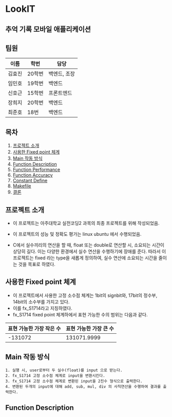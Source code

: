 # LookIT
## 추억 기록 모바일 애플리케이션
## 팀원
| 이름 | 학번 | 담당 |
| ------ | ------ | ------ |
|   김효진     |    20학번  |    백엔드, 조장        |
|   임민호    |    19학번  |    백엔드       |
|   신호근     |    15학번  |    프론트엔드        |
|   장희지|    20학번  |    백엔드        |
|   최준호    |    18번  |    백엔드      |

## 목차

1. [프로젝트 소개](#프로젝트-소개)
2. [사용한 Fixed point 체계](#사용한-Fixed-point-체계)
3. [Main 작동 방식](#Main-작동-방식)
4. [Function Description](#Function-Description)
5. [Function Performance](#Function-Performance)
6. [Function Accuracy](#Function-Accuracy)
7. [Constant Define](#Constant-Define)
8. [Makefile](#Makefile)
9. [결론](#결론)



## 프로젝트 소개

* 이 프로젝트는 아주대학교 실전코딩2 과목의 최종 프로젝트를 위해 작성되었음.

* 이 프로젝트의 성능 및 정확도 평가는 linux ubuntu 에서 수행되었음.

* C에서 실수끼리의 연산을 할 때, float 또는 double로 연산할 시, 소요되는 시간이 상당히 길다. 이는 다양한 환경에서 실수 연산을 수행하기에 장애를   준다. 따라서 이 프로젝트는 fixed 라는 type을 새롭게 정의하여, 실수 연산에 소요되는 시간을 줄이는 것을 목표로 하였다.

## 사용한 Fixed point 체계

* 이 프로젝트에서 사용한 고정 소수점 체계는 1bit의 signbit와, 17bit의 정수부, 14bit의 소수부를 가지고 있다.
* 이를 fx_S1714라고 지칭하였다.
* fx_S1714 fixed point 체계하에서 표현 가능한 수의 범위는 다음과 같다.

| 표현 가능한 가장 작은 수 | 표현 가능한 가장 큰 수 |
| ------ | ------ |
|   -131072     |     131071.9999   |

## Main 작동 방식

    1. 실행 시, user로부터 두 실수(float)를 input 으로 받는다. 
    2. fx_S1714 고정 소수점 체계로 input을 변환시킨다. 
    3. fx_S1714 고정 소수점 체계로 변환된 input을 2진수 형식으로 출력한다.
    4. 변환된 두개의 input에 대해 add, sub, mul, div 의 사칙연산을 수행하여 결과를 출력한다.

## Function Description
